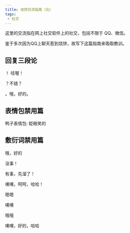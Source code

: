 ```yaml
---
title: 烧饼交流指南（北）
tags:
 - 社交
---
```


这里的交流指在网上社交软件上的社交，包括不限于 QQ、微信。

鉴于多次因为QQ上聊天惹到烧饼，故写下这篇指南来吸取教训。

## 回复三段论

！ 哇喔！

？不错？

。哦，好的。

## 表情包禁用篇

鸭子表情包: 眨眼笑的

## 敷衍词禁用篇

哦，好的

没事！

有事，先溜了！

噢噢，呵呵，哈哈！

嗯嗯

噢噢

哦哦

噢噢，好的，哈哈